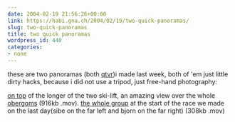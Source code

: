 ```yaml
---
date: 2004-02-19 21:56:26+00:00
link: https://habi.gna.ch/2004/02/19/two-quick-panoramas/
slug: two-quick-panoramas
title: two quick panoramas
wordpress_id: 440
categories:
- none
---
```


these are two panoramas (both [qtvr](https://apple.com/quicktime/qtvr/))i made last week, both of 'em just little dirty hacks, because i did not use a tripod, just free-hand photography:

[on top](https://habi.gna.ch/blog/images/oberwald.mov) of the longer of the two ski-lift, an amazing view over the whole [obergoms](http://www.obergoms.ch/) (916kb .mov).
[the whole group](https://habi.gna.ch/blog/images/gruppenpanorama.mov) at the start of the race we made on the last day(sibe on the far left and bjorn on the far right) (308kb .mov)
